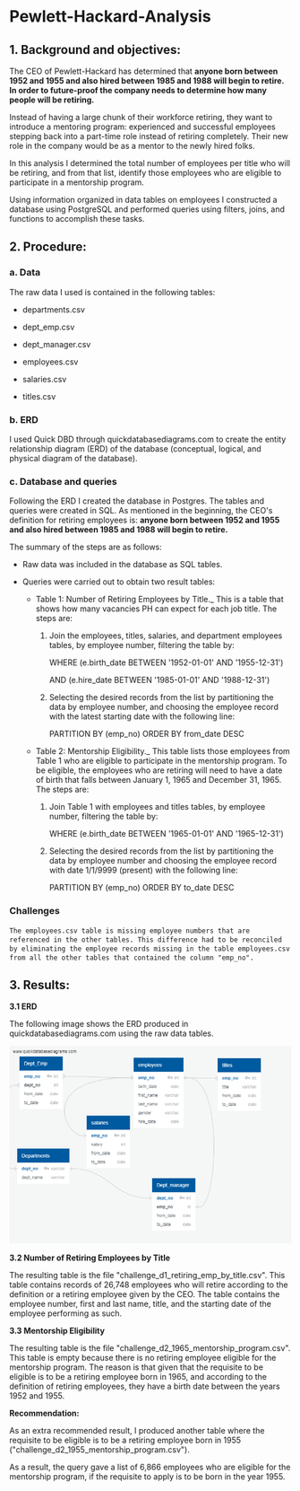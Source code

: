 # **Pewlett-Hackard-Analysis**

## **1. Background and objectives:**
The CEO of Pewlett-Hackard has determined that **anyone born between 1952 and 1955 and also hired between 1985 and 1988 will begin to retire.
In order to future-proof the company needs to determine how many people will be retiring.**

Instead of having a large chunk of their workforce retiring, they want to introduce a mentoring program: experienced and successful employees stepping back into a part-time role instead of retiring completely. Their new role in the company would be as a mentor to the newly hired folks.

In this analysis I determined the total number of employees per title who will be retiring, and from that list, identify those employees who are eligible to participate in a mentorship program.

Using information organized in data tables on employees I constructed a database using PostgreSQL and performed queries using filters, joins, and functions to accomplish these tasks.

## **2. Procedure:**

### **a. Data**
The raw data I used is contained in the following tables:

- departments.csv

- dept_emp.csv

- dept_manager.csv

- employees.csv

- salaries.csv

- titles.csv

### **b. ERD**

I used Quick DBD through quickdatabasediagrams.com to create the entity relationship diagram (ERD) of the database (conceptual, logical, and physical diagram of the database).

### **c. Database and queries**

Following the ERD I created the database in Postgres. The tables and queries were created in SQL. As mentioned in the beginning, the CEO's definition for retiring employees is: **anyone born between 1952 and 1955 and also hired between 1985 and 1988 will begin to retire.**

The summary of the steps are as follows:

- Raw data was included in the database as SQL tables.
- Queries were carried out to obtain two result tables:

    - Table 1: Number of Retiring Employees by Title._ 
        This is a table that shows how many vacancies PH can expect for each job title. The steps are:
        1. Join the employees, titles, salaries, and department employees tables, by employee number, filtering the table by:
        
            WHERE (e.birth_date BETWEEN '1952-01-01' AND '1955-12-31')

            AND (e.hire_date BETWEEN '1985-01-01' AND '1988-12-31')

        2. Selecting the desired records from the list by partitioning the data by employee number, and choosing the employee record with the latest starting date with the following line:

            PARTITION BY (emp_no) ORDER BY from_date DESC

    - Table 2: Mentorship Eligibility._ This table lists those employees from Table 1 who are eligible to participate in the mentorship program. To be eligible, the employees who are retiring will need to have a date of birth that falls between January 1, 1965 and December 31, 1965. The steps are:

        1. Join Table 1 with employees and titles tables, by employee number, filtering the table by:

            WHERE (e.birth_date BETWEEN '1965-01-01' AND '1965-12-31')

        2. Selecting the desired records from the list by partitioning the data by employee number and choosing the employee record with date 1/1/9999 (present) with the following line:

            PARTITION BY (emp_no) ORDER BY to_date DESC

### **Challenges**

    The employees.csv table is missing employee numbers that are referenced in the other tables. This difference had to be reconciled by eliminating the employee records missing in the table employees.csv from all the other tables that contained the column "emp_no".

## **3. Results:**

**3.1 ERD**

The following image shows the ERD produced in quickdatabasediagrams.com using the raw data tables.

![Plot 1](EmployeeDB.png)

**3.2 Number of Retiring Employees by Title**

The resulting table is the file "challenge_d1_retiring_emp_by_title.csv". This table contains records of 26,748 employees who will retire according to the definition or a retiring employee given by the CEO. The table contains the employee number, first and last name, title, and the starting date of the employee performing as such.

**3.3 Mentorship Eligibility**

The resulting table is the file "challenge_d2_1965_mentorship_program.csv". This table is empty because there is no retiring employee eligible for the mentorship program. The reason is that given that the requisite to be eligible is to be a retiring employee born in 1965, and according to the definition of retiring employees, they have a birth date between the years 1952 and 1955.

**Recommendation:**

As an extra recommended result, I produced another table where the requisite to be eligible is to be a retiring employee born in 1955 ("challenge_d2_1955_mentorship_program.csv").


As a result, the query gave a list of 6,866 employees who are eligible for the mentorship program, if the requisite to apply is to be born in the year 1955.

